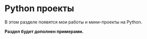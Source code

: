 # Python проекты

В этом разделе появятся мои работы и мини-проекты на Python.

**Раздел будет дополнен примерами.**
